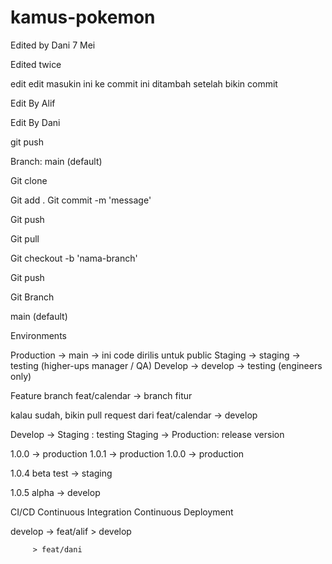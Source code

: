 # kamus-pokemon

Edited by Dani 7 Mei

Edited twice

edit edit
masukin ini ke commit
ini ditambah setelah bikin commit

Edit By Alif

Edit By Dani

git push

Branch: main (default)


Git clone

Git add .
Git commit -m 'message'

Git push

Git pull

Git checkout -b 'nama-branch'

Git push 


Git Branch

main (default)

Environments

Production -> main -> ini code dirilis untuk public
Staging -> staging -> testing (higher-ups manager / QA)
Develop -> develop -> testing (engineers only)


Feature branch
feat/calendar -> branch fitur

kalau sudah, bikin pull request dari feat/calendar -> develop

Develop -> Staging : testing
Staging -> Production: release version

1.0.0 -> production
1.0.1 -> production
1.0.0 -> production

1.0.4 beta test -> staging

1.0.5 alpha -> develop

CI/CD
Continuous Integration
Continuous Deployment


develop -> feat/alif > develop

         > feat/dani